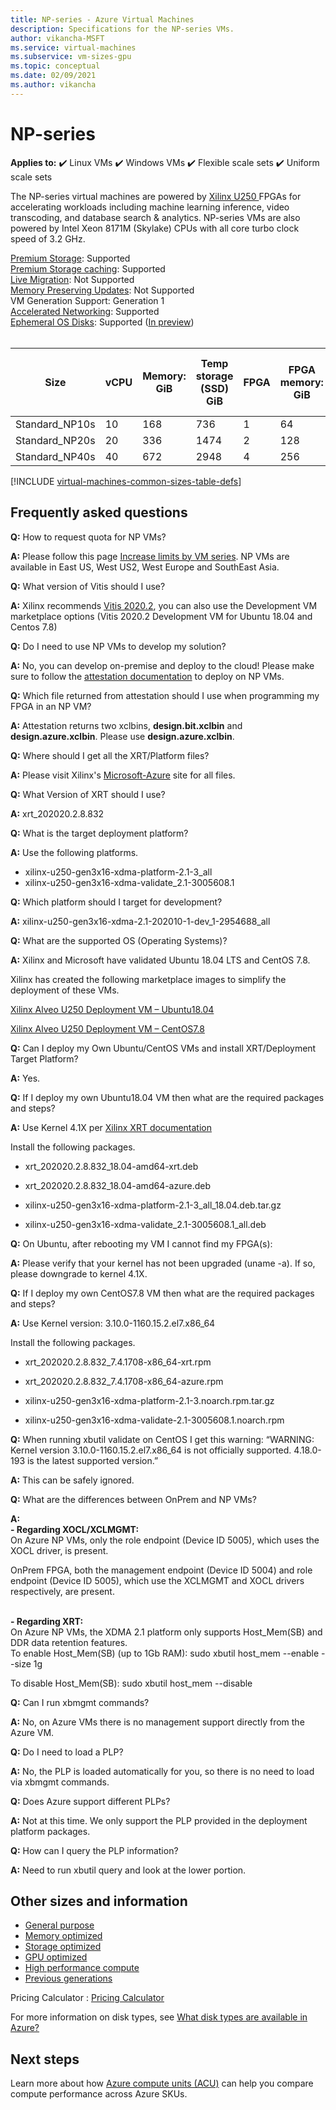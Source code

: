 ```yaml
---
title: NP-series - Azure Virtual Machines
description: Specifications for the NP-series VMs.
author: vikancha-MSFT
ms.service: virtual-machines
ms.subservice: vm-sizes-gpu
ms.topic: conceptual
ms.date: 02/09/2021
ms.author: vikancha
---
```


# NP-series 

**Applies to:** :heavy_check_mark: Linux VMs :heavy_check_mark: Windows VMs :heavy_check_mark: Flexible scale sets :heavy_check_mark: Uniform scale sets

The NP-series virtual machines are powered by [Xilinx U250 ](https://www.xilinx.com/products/boards-and-kits/alveo/u250.html) FPGAs for accelerating workloads including machine learning inference, video transcoding, and database search & analytics. NP-series VMs are also powered by Intel Xeon 8171M (Skylake) CPUs with all core turbo clock speed of 3.2 GHz.

[Premium Storage](premium-storage-performance.md): Supported<br>
[Premium Storage caching](premium-storage-performance.md): Supported<br>
[Live Migration](maintenance-and-updates.md): Not Supported<br>
[Memory Preserving Updates](maintenance-and-updates.md): Not Supported<br>
VM Generation Support: Generation 1<br>
[Accelerated Networking](../virtual-network/create-vm-accelerated-networking-cli.md): Supported<br>
[Ephemeral OS Disks](ephemeral-os-disks.md): Supported ([In preview](ephemeral-os-disks.md#preview---ephemeral-os-disks-can-now-be-stored-on-temp-disks))<br>
<br>

| Size | vCPU | Memory: GiB | Temp storage (SSD) GiB | FPGA | FPGA memory: GiB | Max data disks | Max NICs/ Expected network bandwidth (Mbps) | 
|---|---|---|---|---|---|---|---|
| Standard_NP10s | 10 | 168 | 736  | 1 | 64  | 8 | 1 / 7500 | 
| Standard_NP20s | 20 | 336 | 1474 | 2 | 128 | 16 | 2 / 15000 | 
| Standard_NP40s | 40 | 672 | 2948 | 4 | 256 | 32 | 4 / 30000 | 



[!INCLUDE [virtual-machines-common-sizes-table-defs](../../includes/virtual-machines-common-sizes-table-defs.md)]


##  Frequently asked questions

**Q:** How to request quota for NP VMs?

**A:** Please follow this page [Increase limits by VM series](../azure-portal/supportability/per-vm-quota-requests.md). NP VMs are available in East US, West US2, West Europe and SouthEast Asia.

**Q:** What version of Vitis should I use? 

**A:** Xilinx recommends [Vitis 2020.2](https://www.xilinx.com/products/design-tools/vitis/vitis-platform.html), you can also use the Development VM marketplace options (Vitis 2020.2 Development VM for Ubuntu 18.04 and Centos 7.8)

**Q:** Do I need to use NP VMs to develop my solution? 

**A:** No, you can develop on-premise and deploy to the cloud! Please make sure to follow the [attestation documentation](./field-programmable-gate-arrays-attestation.md) to deploy on NP VMs. 

**Q:** Which file returned from attestation should I use when programming my FPGA in an NP VM?

**A:** Attestation returns two xclbins, **design.bit.xclbin** and **design.azure.xclbin**. Please use **design.azure.xclbin**.

**Q:** Where should I get all the XRT/Platform files?

**A:** Please visit Xilinx's [Microsoft-Azure](https://www.xilinx.com/microsoft-azure.html) site for all files.

**Q:** What Version of XRT should I use?

**A:** xrt_202020.2.8.832 

**Q:** What is the target deployment platform?

**A:** Use the following platforms.
- xilinx-u250-gen3x16-xdma-platform-2.1-3_all
- xilinx-u250-gen3x16-xdma-validate_2.1-3005608.1 

**Q:** Which platform should I target for development?

**A:** xilinx-u250-gen3x16-xdma-2.1-202010-1-dev_1-2954688_all 

**Q:** What are the supported OS (Operating Systems)? 

**A:** Xilinx and Microsoft have validated Ubuntu 18.04 LTS and CentOS 7.8.

 Xilinx has created the following marketplace images to simplify the deployment of these VMs. 

[Xilinx Alveo U250 Deployment VM – Ubuntu18.04](https://ms.portal.azure.com/#blade/Microsoft_Azure_Marketplace/GalleryItemDetailsBladeNopdl/id/xilinx.xilinx_alveo_u250_deployment_vm_ubuntu1804_032321)

[Xilinx Alveo U250 Deployment VM – CentOS7.8](https://ms.portal.azure.com/#blade/Microsoft_Azure_Marketplace/GalleryItemDetailsBladeNopdl/id/xilinx.xilinx_alveo_u250_deployment_vm_centos78_032321)

**Q:** Can I deploy my Own Ubuntu/CentOS VMs and install XRT/Deployment Target Platform? 

**A:** Yes.

**Q:** If I deploy my own Ubuntu18.04 VM then what are the required packages and steps?

**A:** Use Kernel 4.1X per [Xilinx XRT documentation](https://www.xilinx.com/support/documentation/sw_manuals/xilinx2020_2/ug1451-xrt-release-notes.pdf)
       
Install the following packages.
- xrt_202020.2.8.832_18.04-amd64-xrt.deb
       
- xrt_202020.2.8.832_18.04-amd64-azure.deb
       
- xilinx-u250-gen3x16-xdma-platform-2.1-3_all_18.04.deb.tar.gz
       
- xilinx-u250-gen3x16-xdma-validate_2.1-3005608.1_all.deb  

**Q:** On Ubuntu, after rebooting my VM I cannot find my FPGA(s): 

**A:** Please verify that your kernel has not been upgraded (uname -a). If so, please downgrade to  kernel 4.1X. 

**Q:** If I deploy my own CentOS7.8 VM then what are the required packages and steps?

**A:** Use Kernel version: 3.10.0-1160.15.2.el7.x86_64

 Install the following packages.
   
 - xrt_202020.2.8.832_7.4.1708-x86_64-xrt.rpm 
      
 - xrt_202020.2.8.832_7.4.1708-x86_64-azure.rpm 
     
 - xilinx-u250-gen3x16-xdma-platform-2.1-3.noarch.rpm.tar.gz 
      
 - xilinx-u250-gen3x16-xdma-validate-2.1-3005608.1.noarch.rpm  

**Q:** When running xbutil validate on CentOS I get this warning: “WARNING: Kernel version 3.10.0-1160.15.2.el7.x86_64 is not officially supported. 4.18.0-193 is the latest supported version.” 

**A:** This can be safely ignored. 

**Q:** What are the differences between OnPrem and NP VMs?

**A:** 
<br>
<b>- Regarding XOCL/XCLMGMT: </b>
<br>
On Azure NP VMs, only the role endpoint (Device ID 5005), which uses the XOCL driver, is present.

OnPrem FPGA, both the management endpoint (Device ID 5004) and role endpoint (Device ID 5005), which use the XCLMGMT and XOCL drivers respectively, are present.

<br>
<b>- Regarding XRT: </b>
<br>
On Azure NP VMs, the XDMA 2.1 platform only supports Host_Mem(SB) and DDR data retention features. 
<br>
To enable Host_Mem(SB) (up to 1Gb RAM):  sudo xbutil host_mem --enable --size 1g 

To disable Host_Mem(SB): sudo xbutil host_mem --disable 

**Q:** Can I run xbmgmt commands? 

**A:** No, on Azure VMs there is no management support directly from the Azure VM. 

 **Q:** Do I need to load a PLP? 

**A:** No, the PLP is loaded automatically for you, so there is no need to load via xbmgmt commands. 

 
**Q:** Does Azure support different PLPs? 

**A:** Not at this time. We only support the PLP provided in the deployment platform packages. 

**Q:** How can I query the PLP information? 

**A:** Need to run xbutil query and look at the lower portion. 



## Other sizes and information

- [General purpose](sizes-general.md)
- [Memory optimized](sizes-memory.md)
- [Storage optimized](sizes-storage.md)
- [GPU optimized](sizes-gpu.md)
- [High performance compute](sizes-hpc.md)
- [Previous generations](sizes-previous-gen.md)

Pricing Calculator : [Pricing Calculator](https://azure.microsoft.com/pricing/calculator/)

For more information on disk types, see [What disk types are available in Azure?](disks-types.md)

## Next steps

Learn more about how [Azure compute units (ACU)](acu.md) can help you compare compute performance across Azure SKUs.
